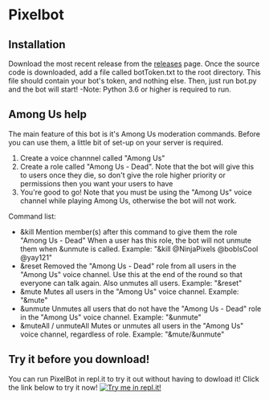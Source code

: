 # Pixelbot


## Installation
Download the most recent release from the [releases](https://github.com/ovandermeer/PixelBot/releases) page. Once the source code is downloaded, add a file called botToken.txt to the root directory. This file should contain your bot's token, and nothing else. Then, just run bot.py and the bot will start! 
-Note: Python 3.6 or higher is required to run.

## Among Us help
The main feature of this bot is it's Among Us moderation commands. Before you can use them, a little bit of set-up on your server is required.

 1. Create a voice channnel called "Among Us"
 2. Create a role called "Among Us - Dead". Note that the bot will give this to users once they die, so don't give the role higher priority or permissions then you want your users to have
 3. You're good to go! Note that you must be using the "Among Us" voice channel while playing Among Us, otherwise the bot will not work.

Command list:
- &kill
Mention member(s) after this command to give them the role "Among Us - Dead" When a user has this role, the bot will not unmute them when &unmute is called.
Example: "&kill @NinjaPixels @bobIsCool @yay121"
- &reset
Removed the "Among Us - Dead" role from all users in the "Among Us" voice channel. Use this at the end of the round so that everyone can talk again. Also unmutes all users.
Example: "&reset"
- &mute
Mutes all users in the "Among Us" voice channel.
Example: "&mute"
- &unmute
Unmutes all users that do not have the "Among Us - Dead" role in the "Among Us" voice channel.
Example: "&unmute"
- &muteAll / unmuteAll
Mutes or unmutes all users in the "Among Us" voice channel, regardless of role.
Example: "&mute/&unmute"

## Try it before you download!
You can run PixelBot in repl.it to try it out without having to dowload it! Click the link below to try it now! 
[![Try me in repl.it!](https://repl.it/badge/github/ovandermeer/PixelBot)](https://repl.it/github/ovandermeer/PixelBot)

